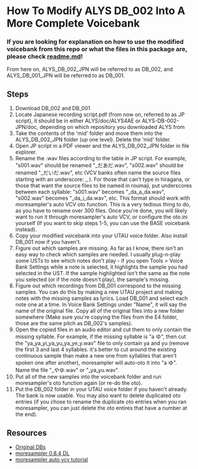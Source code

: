 # How To Modify ALYS DB_002 Into A More Complete Voicebank
### If you are looking for explanation on how to use the modified voicebank from this repo or what the files in this package are, please check [readme.md](readme.md)!
From here on, ALYS_DB_002_JPN will be referred to as DB_002, and ALYS_DB_001_JPN will be referred to as DB_001.

## Steps
1) Download DB_002 and DB_001
2) Locate Japanese recording script.pdf (from now on, referred to as JP script), it should be in either ALYS/doc/ALYS4AE or ALYS-DB-002-JPN/doc, depending on which repository you downloaded ALYS from
3) Take the contents of the 'mid' folder and move them into the ALYS_DB_002_JPN folder (up one level). Delete the 'mid' folder.
4) Open JP script in a PDF viewer and the ALYS_DB_002_JPN folder in file explorer.
5) Rename the .wav files according to the table in JP script. For example, "s001.wav" should be renamed "_だあだ.wav", "s002.wav" should be renamed "_だいだ.wav", etc (VCV banks often name the source files starting with an underscore: _ ). For those that can't type in hiragana, or those that want the source files to be named in roumaji, put underscores between each syllable: "s001.wav" becomes "_da_a_da.wav", "s002.wav" becomes "_da_i_da.wav", etc. This format should work with moresampler's auto VCV oto function. This is a very tedious thing to do, as you have to rename over 300 files. Once you're done, you will likely want to run it through moresampler's auto VCV, or configure the oto.ini yourself (If you want to skip steps 1-5, you can use the BASE voicebank instead).
6) Copy your modified voicebank into your UTAU voice folder. Also install DB_001 now if you haven't.
7) Figure out which samples are missing. As far as I know, there isn't an easy way to check which samples are needed. I usually plug-n-play some USTs to see which notes don't play - if you open Tools > Voice Bank Settings while a note is selected, it highlights the sample you had selected in the UST. If the sample highlighted isn't the same as the note you selected (or if the note doesn't play), the sample's missing.
8) Figure out which recordings from DB_001 correspond to the missing samples. You can do this by making a new UTAU project and making notes with the missing samples as lyrics. Load DB_001 and select each note one at a time. In Voice Bank Settings under "Name", it will say the name of the original file. Copy all of the original files into a new folder somewhere (Make sure you're copying the files from the E4 folder, those are the same pitch as DB_002's samples).
9) Open the copied files in an audio editor and cut them to only contain the missing syllable. For example, if the missing syllable is "a ゆ", then cut the "ya_ya_yi_ya_yu_ya_ye_y.wav" file to only contain ya and yu (remove the first 3 and last 4 syllables. it's better to cut around the existing continuous sample than make a new one from syllables that aren't spoken one after another), moresampler will auto-oto it into "a ゆ". Name the file "_やゆ.wav" or "_ya_yu.wav".
10) Put all of the new samples into the voicebank folder and run moresampler's oto function again (or re-do the oto).
11) Put the DB_002 folder in your UTAU voice folder if you haven't already. The bank is now usable. You may also want to delete duplicated oto entries (if you chose to rename the duplicate oto entries when you ran moresampler, you can just delete the oto entires that have a number at the end).

## Resources
- [Original DBs](https://labs.phundrak.com/ALYS)
- [moresampler 0.8.4 DL](https://cocoacacao.wixsite.com/cocoa/moresampler-archive)
- [moresampler auto vcv tutorial](https://www.youtube.com/watch?v=QSDZBeFNPnc)